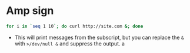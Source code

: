 # Amp sign

```sh
for i in `seq 1 10`; do curl http://site.com &; done
```

- This will print messages from the subscript, but you can replace the `&` with `>/dev/null &` and suppress the output.
a